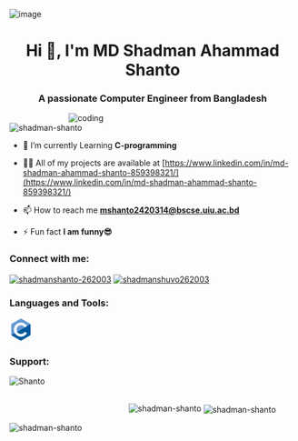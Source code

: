 ![image](https://github.com/user-attachments/assets/0842b958-71fb-4eb6-96eb-f91342afacc1)


<h1 align="center">Hi 👋, I'm MD Shadman Ahammad Shanto</h1>
<h3 align="center">A passionate Computer Engineer from Bangladesh</h3>

<img align="right" alt="coding" width="400" src="https://user-images.githubusercontent.com/55389276/140866485-8fb1c876-9a8f-4d6a-98dc-08c4981eaf70.gif">
<p align="left"> <img src="https://komarev.com/ghpvc/?username=shadman-shanto&label=Profile%20views&color=0e75b6&style=flat" alt="shadman-shanto" /> </p>

- 🌱 I’m currently Learning **C-programming**

- 👨‍💻 All of my projects are available at [https://www.linkedin.com/in/md-shadman-ahammad-shanto-859398321/](https://www.linkedin.com/in/md-shadman-ahammad-shanto-859398321/)

- 📫 How to reach me **mshanto2420314@bscse.uiu.ac.bd**

- ⚡ Fun fact **I am funny😎**

<h3 align="left">Connect with me:</h3>
<p align="left">
<a href="https://linkedin.com/in/shadmanshanto-262003" target="blank"><img align="center" src="https://raw.githubusercontent.com/rahuldkjain/github-profile-readme-generator/master/src/images/icons/Social/linked-in-alt.svg" alt="shadmanshanto-262003" height="30" width="40" /></a>
<a href="https://fb.com/shadmanshuvo262003" target="blank"><img align="center" src="https://raw.githubusercontent.com/rahuldkjain/github-profile-readme-generator/master/src/images/icons/Social/facebook.svg" alt="shadmanshuvo262003" height="30" width="40" /></a>
</p>

<h3 align="left">Languages and Tools:</h3>
<p align="left"> <a href="https://www.cprogramming.com/" target="_blank" rel="noreferrer"> <img src="https://raw.githubusercontent.com/devicons/devicon/master/icons/c/c-original.svg" alt="c" width="40" height="40"/> </a> </p>

<h3 align="left">Support:</h3>
<p><a href="https://www.buymeacoffee.com/Shanto"> <img align="left" src="https://cdn.buymeacoffee.com/buttons/v2/default-yellow.png" height="50" width="210" alt="Shanto" /></a></p><br><br>

<p><img align="left" src="https://github-readme-stats.vercel.app/api/top-langs?username=shadman-shanto&show_icons=true&locale=en&layout=compact" alt="shadman-shanto" /></p>

<p>&nbsp;<img align="center" src="https://github-readme-stats.vercel.app/api?username=shadman-shanto&show_icons=true&locale=en" alt="shadman-shanto" /></p>

<p><img align="center" src="https://github-readme-streak-stats.herokuapp.com/?user=shadman-shanto&" alt="shadman-shanto" /></p>

